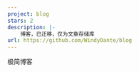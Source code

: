 ```yaml
---
project: blog
stars: 2
description: |-
    博客，已迁移，仅为文章存储库
url: https://github.com/WindyDante/blog
---
```


极简博客
